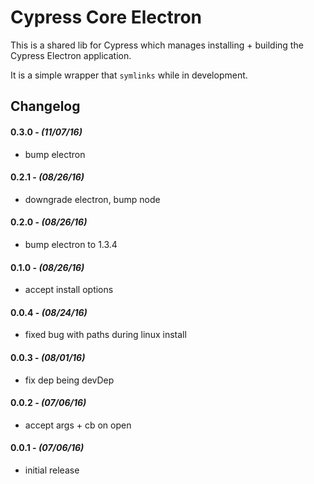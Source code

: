 # Cypress Core Electron

This is a shared lib for Cypress which manages installing + building the Cypress Electron application.

It is a simple wrapper that `symlinks` while in development.

## Changelog

#### 0.3.0 - *(11/07/16)*
- bump electron

#### 0.2.1 - *(08/26/16)*
- downgrade electron, bump node

#### 0.2.0 - *(08/26/16)*
- bump electron to 1.3.4

#### 0.1.0 - *(08/26/16)*
- accept install options

#### 0.0.4 - *(08/24/16)*
- fixed bug with paths during linux install

#### 0.0.3 - *(08/01/16)*
- fix dep being devDep

#### 0.0.2 - *(07/06/16)*
- accept args + cb on open

#### 0.0.1 - *(07/06/16)*
- initial release
